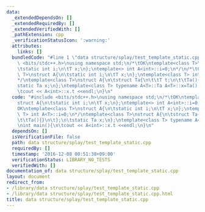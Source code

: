 ```yaml
---
data:
  _extendedDependsOn: []
  _extendedRequiredBy: []
  _extendedVerifiedWith: []
  _pathExtension: cpp
  _verificationStatusIcon: ':warning:'
  attributes:
    links: []
  bundledCode: "#line 1 \"data structure/splay/test_template_static.cpp\"\n#include\
    \ <bits/stdc++.h>\nusing namespace std;\n/*\tOK\ntemplate<class T>\nstruct A{\n\
    \tstatic int i;\n\tT x;\n};\ntemplate<> int A<int>::i=0;\n*/\n/*\tOK\ntemplate<class\
    \ T>\nstruct A{\n\tstatic int i;\n\tT x;\n};\ntemplate<class T> int A<T>::i=0;\n\
    */\ntemplate<class T>\nstruct A{\n\tstruct Ta{\n\t\tT t;\n\t\tTa(){}\n\t};\n\t\
    static Ta x;\n};\ntemplate<class T> typename A<T>::Ta A<T>::x=Ta();\n\nint main(){\n\
    \tcout << A<int>::x.t <<endl;\n}\n"
  code: "#include <bits/stdc++.h>\nusing namespace std;\n/*\tOK\ntemplate<class T>\n\
    struct A{\n\tstatic int i;\n\tT x;\n};\ntemplate<> int A<int>::i=0;\n*/\n/*\t\
    OK\ntemplate<class T>\nstruct A{\n\tstatic int i;\n\tT x;\n};\ntemplate<class\
    \ T> int A<T>::i=0;\n*/\ntemplate<class T>\nstruct A{\n\tstruct Ta{\n\t\tT t;\n\
    \t\tTa(){}\n\t};\n\tstatic Ta x;\n};\ntemplate<class T> typename A<T>::Ta A<T>::x=Ta();\n\
    \nint main(){\n\tcout << A<int>::x.t <<endl;\n}\n"
  dependsOn: []
  isVerificationFile: false
  path: data structure/splay/test_template_static.cpp
  requiredBy: []
  timestamp: '2016-12-08 00:51:38+09:00'
  verificationStatus: LIBRARY_NO_TESTS
  verifiedWith: []
documentation_of: data structure/splay/test_template_static.cpp
layout: document
redirect_from:
- /library/data structure/splay/test_template_static.cpp
- /library/data structure/splay/test_template_static.cpp.html
title: data structure/splay/test_template_static.cpp
---
```

